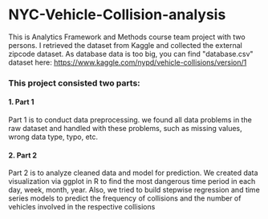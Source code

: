 # NYC-Vehicle-Collision-analysis



This is Analytics Framework and Methods course team project with two persons. I retrieved the dataset from Kaggle and collected the external zipcode dataset. As database data is too big, you can find "database.csv" dataset here: https://www.kaggle.com/nypd/vehicle-collisions/version/1 

### This project consisted two parts:
#### 1. Part 1
Part 1 is to conduct data preprocessing. we found all data problems in the raw dataset and handled with these problems, such as missing values, wrong data type, typo, etc.
#### 2. Part 2
Part 2 is to analyze cleaned data and model for prediction. We created data visualization via ggplot in R to find the most dangerous time period in each day, week, month, year. Also, we tried to build stepwise regression and time series models to predict the frequency of collisions and the number of vehicles involved in the respective collisions
